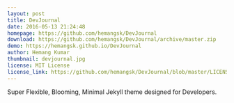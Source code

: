 ```yaml
---
layout: post
title: DevJournal
date: 2016-05-13 21:24:48
homepage: https://github.com/hemangsk/DevJournal
download: https://github.com/hemangsk/DevJournal/archive/master.zip
demo: https://hemangsk.github.io/DevJournal
author: Hemang Kumar
thumbnail: devjournal.jpg
license: MIT License
license_link: https://github.com/hemangsk/DevJournal/blob/master/LICENSE.md
---
```


Super Flexible, Blooming, Minimal Jekyll theme designed for Developers.

